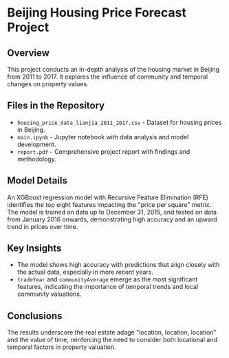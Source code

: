 # Beijing Housing Price Forecast Project

## Overview
This project conducts an in-depth analysis of the housing market in Beijing from 2011 to 2017. It explores the influence of community and temporal changes on property values.

## Files in the Repository
- `housing_price_data_lianjia_2011_2017.csv` - Dataset for housing prices in Beijing.
- `main.ipynb` - Jupyter notebook with data analysis and model development.
- `report.pdf` - Comprehensive project report with findings and methodology.

## Model Details
An XGBoost regression model with Recursive Feature Elimination (RFE) identifies the top eight features impacting the "price per square" metric. The model is trained on data up to December 31, 2015, and tested on data from January 2016 onwards, demonstrating high accuracy and an upward trend in prices over time.

## Key Insights
- The model shows high accuracy with predictions that align closely with the actual data, especially in more recent years.
- `tradeYear` and `communityAverage` emerge as the most significant features, indicating the importance of temporal trends and local community valuations.

## Conclusions
The results underscore the real estate adage "location, location, location" and the value of time, reinforcing the need to consider both locational and temporal factors in property valuation.


